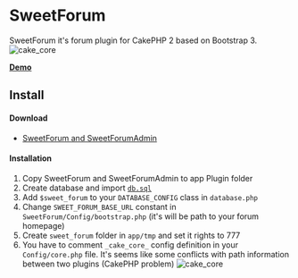 SweetForum
==========

SweetForum it's forum plugin for CakePHP 2 based on Bootstrap 3.
![cake_core](http://sf.saydima.com/img/github/forum.png)

**[Demo](http://sf.saydima.com/forum/)**

## Install

#### Download
* [SweetForum and SweetForumAdmin](https://github.com/scofield-ua/SweetForum/archive/master.zip)

#### Installation
1. Copy SweetForum and SweetForumAdmin to app Plugin folder
2. Create database and import [`db.sql`](https://github.com/scofield-ua/SweetForum/blob/master/db.sql)
3. Add `$sweet_forum` to your `DATABASE_CONFIG` class in `database.php`
4. Change `SWEET_FORUM_BASE_URL` constant in `SweetForum/Config/bootstrap.php` (it's will be path to your forum homepage)
5. Create `sweet_forum` folder in `app/tmp` and set it rights to 777
6. You have to comment `_cake_core_` config definition in your `Config/core.php` file. It's seems like some conflicts with path information between two plugins (CakePHP problem)
![cake_core](http://sf.saydima.com/img/github/cake_core.png)
